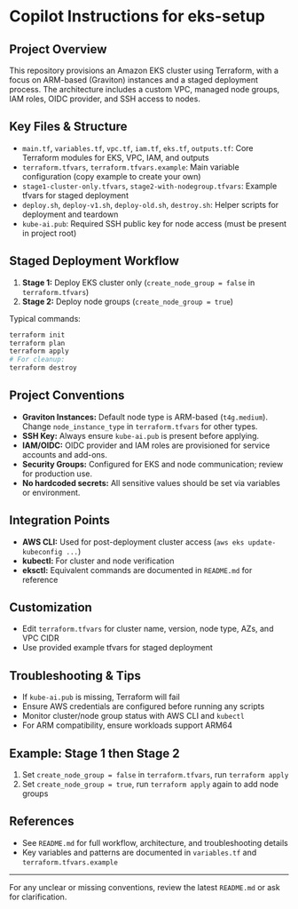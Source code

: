 # Copilot Instructions for eks-setup

## Project Overview
This repository provisions an Amazon EKS cluster using Terraform, with a focus on ARM-based (Graviton) instances and a staged deployment process. The architecture includes a custom VPC, managed node groups, IAM roles, OIDC provider, and SSH access to nodes.

## Key Files & Structure
- `main.tf`, `variables.tf`, `vpc.tf`, `iam.tf`, `eks.tf`, `outputs.tf`: Core Terraform modules for EKS, VPC, IAM, and outputs
- `terraform.tfvars`, `terraform.tfvars.example`: Main variable configuration (copy example to create your own)
- `stage1-cluster-only.tfvars`, `stage2-with-nodegroup.tfvars`: Example tfvars for staged deployment
- `deploy.sh`, `deploy-v1.sh`, `deploy-old.sh`, `destroy.sh`: Helper scripts for deployment and teardown
- `kube-ai.pub`: Required SSH public key for node access (must be present in project root)

## Staged Deployment Workflow
1. **Stage 1:** Deploy EKS cluster only (`create_node_group = false` in `terraform.tfvars`)
2. **Stage 2:** Deploy node groups (`create_node_group = true`)

Typical commands:
```bash
terraform init
terraform plan
terraform apply
# For cleanup:
terraform destroy
```

## Project Conventions
- **Graviton Instances:** Default node type is ARM-based (`t4g.medium`). Change `node_instance_type` in `terraform.tfvars` for other types.
- **SSH Key:** Always ensure `kube-ai.pub` is present before applying.
- **IAM/OIDC:** OIDC provider and IAM roles are provisioned for service accounts and add-ons.
- **Security Groups:** Configured for EKS and node communication; review for production use.
- **No hardcoded secrets:** All sensitive values should be set via variables or environment.

## Integration Points
- **AWS CLI:** Used for post-deployment cluster access (`aws eks update-kubeconfig ...`)
- **kubectl:** For cluster and node verification
- **eksctl:** Equivalent commands are documented in `README.md` for reference

## Customization
- Edit `terraform.tfvars` for cluster name, version, node type, AZs, and VPC CIDR
- Use provided example tfvars for staged deployment

## Troubleshooting & Tips
- If `kube-ai.pub` is missing, Terraform will fail
- Ensure AWS credentials are configured before running any scripts
- Monitor cluster/node group status with AWS CLI and `kubectl`
- For ARM compatibility, ensure workloads support ARM64

## Example: Stage 1 then Stage 2
1. Set `create_node_group = false` in `terraform.tfvars`, run `terraform apply`
2. Set `create_node_group = true`, run `terraform apply` again to add node groups

## References
- See `README.md` for full workflow, architecture, and troubleshooting details
- Key variables and patterns are documented in `variables.tf` and `terraform.tfvars.example`

---
For any unclear or missing conventions, review the latest `README.md` or ask for clarification.
